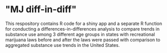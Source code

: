 # "MJ diff-in-diff" 

This respository contains R code for a shiny app and a separate R function for conducting a differences-in-differences analysis to compare trends in substance use among 3 different age groups in states with recreational marijuana laws before and after the laws were passed with comparison to aggregated substance use trends in the United States.  
